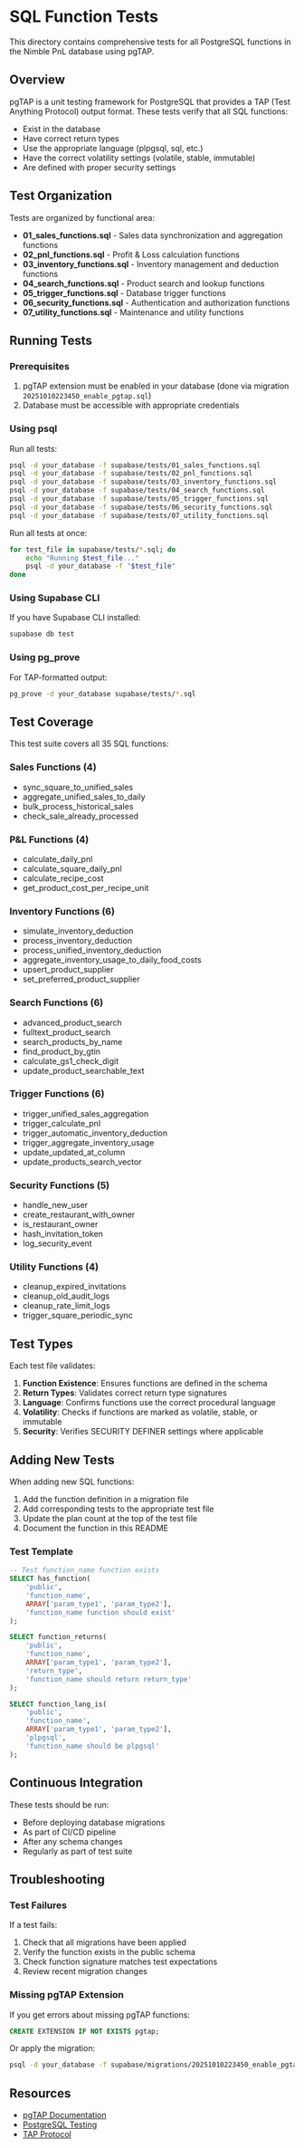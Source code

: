 # SQL Function Tests

This directory contains comprehensive tests for all PostgreSQL functions in the Nimble PnL database using pgTAP.

## Overview

pgTAP is a unit testing framework for PostgreSQL that provides a TAP (Test Anything Protocol) output format. These tests verify that all SQL functions:
- Exist in the database
- Have correct return types
- Use the appropriate language (plpgsql, sql, etc.)
- Have the correct volatility settings (volatile, stable, immutable)
- Are defined with proper security settings

## Test Organization

Tests are organized by functional area:

- **01_sales_functions.sql** - Sales data synchronization and aggregation functions
- **02_pnl_functions.sql** - Profit & Loss calculation functions
- **03_inventory_functions.sql** - Inventory management and deduction functions
- **04_search_functions.sql** - Product search and lookup functions
- **05_trigger_functions.sql** - Database trigger functions
- **06_security_functions.sql** - Authentication and authorization functions
- **07_utility_functions.sql** - Maintenance and utility functions

## Running Tests

### Prerequisites

1. pgTAP extension must be enabled in your database (done via migration `20251010223450_enable_pgtap.sql`)
2. Database must be accessible with appropriate credentials

### Using psql

Run all tests:
```bash
psql -d your_database -f supabase/tests/01_sales_functions.sql
psql -d your_database -f supabase/tests/02_pnl_functions.sql
psql -d your_database -f supabase/tests/03_inventory_functions.sql
psql -d your_database -f supabase/tests/04_search_functions.sql
psql -d your_database -f supabase/tests/05_trigger_functions.sql
psql -d your_database -f supabase/tests/06_security_functions.sql
psql -d your_database -f supabase/tests/07_utility_functions.sql
```

Run all tests at once:
```bash
for test_file in supabase/tests/*.sql; do
    echo "Running $test_file..."
    psql -d your_database -f "$test_file"
done
```

### Using Supabase CLI

If you have Supabase CLI installed:
```bash
supabase db test
```

### Using pg_prove

For TAP-formatted output:
```bash
pg_prove -d your_database supabase/tests/*.sql
```

## Test Coverage

This test suite covers all 35 SQL functions:

### Sales Functions (4)
- sync_square_to_unified_sales
- aggregate_unified_sales_to_daily
- bulk_process_historical_sales
- check_sale_already_processed

### P&L Functions (4)
- calculate_daily_pnl
- calculate_square_daily_pnl
- calculate_recipe_cost
- get_product_cost_per_recipe_unit

### Inventory Functions (6)
- simulate_inventory_deduction
- process_inventory_deduction
- process_unified_inventory_deduction
- aggregate_inventory_usage_to_daily_food_costs
- upsert_product_supplier
- set_preferred_product_supplier

### Search Functions (6)
- advanced_product_search
- fulltext_product_search
- search_products_by_name
- find_product_by_gtin
- calculate_gs1_check_digit
- update_product_searchable_text

### Trigger Functions (6)
- trigger_unified_sales_aggregation
- trigger_calculate_pnl
- trigger_automatic_inventory_deduction
- trigger_aggregate_inventory_usage
- update_updated_at_column
- update_products_search_vector

### Security Functions (5)
- handle_new_user
- create_restaurant_with_owner
- is_restaurant_owner
- hash_invitation_token
- log_security_event

### Utility Functions (4)
- cleanup_expired_invitations
- cleanup_old_audit_logs
- cleanup_rate_limit_logs
- trigger_square_periodic_sync

## Test Types

Each test file validates:

1. **Function Existence**: Ensures functions are defined in the schema
2. **Return Types**: Validates correct return type signatures
3. **Language**: Confirms functions use the correct procedural language
4. **Volatility**: Checks if functions are marked as volatile, stable, or immutable
5. **Security**: Verifies SECURITY DEFINER settings where applicable

## Adding New Tests

When adding new SQL functions:

1. Add the function definition in a migration file
2. Add corresponding tests to the appropriate test file
3. Update the plan count at the top of the test file
4. Document the function in this README

### Test Template

```sql
-- Test function_name function exists
SELECT has_function(
    'public',
    'function_name',
    ARRAY['param_type1', 'param_type2'],
    'function_name function should exist'
);

SELECT function_returns(
    'public',
    'function_name',
    ARRAY['param_type1', 'param_type2'],
    'return_type',
    'function_name should return return_type'
);

SELECT function_lang_is(
    'public',
    'function_name',
    ARRAY['param_type1', 'param_type2'],
    'plpgsql',
    'function_name should be plpgsql'
);
```

## Continuous Integration

These tests should be run:
- Before deploying database migrations
- As part of CI/CD pipeline
- After any schema changes
- Regularly as part of test suite

## Troubleshooting

### Test Failures

If a test fails:
1. Check that all migrations have been applied
2. Verify the function exists in the public schema
3. Check function signature matches test expectations
4. Review recent migration changes

### Missing pgTAP Extension

If you get errors about missing pgTAP functions:
```sql
CREATE EXTENSION IF NOT EXISTS pgtap;
```

Or apply the migration:
```bash
psql -d your_database -f supabase/migrations/20251010223450_enable_pgtap.sql
```

## Resources

- [pgTAP Documentation](https://pgtap.org/)
- [PostgreSQL Testing](https://www.postgresql.org/docs/current/regress.html)
- [TAP Protocol](https://testanything.org/)

